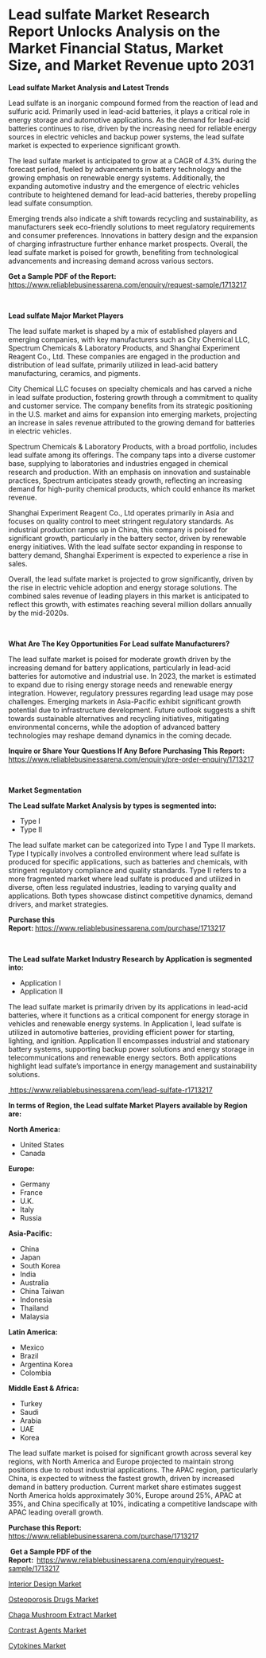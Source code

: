 <p><h1>Lead sulfate Market Research Report Unlocks Analysis on the Market Financial Status, Market Size, and Market Revenue upto 2031</h1></p><p><strong>Lead sulfate Market Analysis and Latest Trends</strong></p>
<p><p>Lead sulfate is an inorganic compound formed from the reaction of lead and sulfuric acid. Primarily used in lead-acid batteries, it plays a critical role in energy storage and automotive applications. As the demand for lead-acid batteries continues to rise, driven by the increasing need for reliable energy sources in electric vehicles and backup power systems, the lead sulfate market is expected to experience significant growth.</p><p>The lead sulfate market is anticipated to grow at a CAGR of 4.3% during the forecast period, fueled by advancements in battery technology and the growing emphasis on renewable energy systems. Additionally, the expanding automotive industry and the emergence of electric vehicles contribute to heightened demand for lead-acid batteries, thereby propelling lead sulfate consumption.</p><p>Emerging trends also indicate a shift towards recycling and sustainability, as manufacturers seek eco-friendly solutions to meet regulatory requirements and consumer preferences. Innovations in battery design and the expansion of charging infrastructure further enhance market prospects. Overall, the lead sulfate market is poised for growth, benefiting from technological advancements and increasing demand across various sectors.</p></p>
<p><strong>Get a Sample PDF of the Report:&nbsp;</strong> <a href="https://www.reliablebusinessarena.com/enquiry/request-sample/1713217?utm_campaign=1739&utm_medium=2&utm_source=Github&utm_content=ia&utm_term=22102024&utm_id=lead-sulfate">https://www.reliablebusinessarena.com/enquiry/request-sample/1713217</a></p>
<p>&nbsp;</p>
<p><strong>Lead sulfate Major Market Players</strong></p>
<p><p>The lead sulfate market is shaped by a mix of established players and emerging companies, with key manufacturers such as City Chemical LLC, Spectrum Chemicals & Laboratory Products, and Shanghai Experiment Reagent Co., Ltd. These companies are engaged in the production and distribution of lead sulfate, primarily utilized in lead-acid battery manufacturing, ceramics, and pigments.</p><p>City Chemical LLC focuses on specialty chemicals and has carved a niche in lead sulfate production, fostering growth through a commitment to quality and customer service. The company benefits from its strategic positioning in the U.S. market and aims for expansion into emerging markets, projecting an increase in sales revenue attributed to the growing demand for batteries in electric vehicles.</p><p>Spectrum Chemicals & Laboratory Products, with a broad portfolio, includes lead sulfate among its offerings. The company taps into a diverse customer base, supplying to laboratories and industries engaged in chemical research and production. With an emphasis on innovation and sustainable practices, Spectrum anticipates steady growth, reflecting an increasing demand for high-purity chemical products, which could enhance its market revenue.</p><p>Shanghai Experiment Reagent Co., Ltd operates primarily in Asia and focuses on quality control to meet stringent regulatory standards. As industrial production ramps up in China, this company is poised for significant growth, particularly in the battery sector, driven by renewable energy initiatives. With the lead sulfate sector expanding in response to battery demand, Shanghai Experiment is expected to experience a rise in sales.</p><p>Overall, the lead sulfate market is projected to grow significantly, driven by the rise in electric vehicle adoption and energy storage solutions. The combined sales revenue of leading players in this market is anticipated to reflect this growth, with estimates reaching several million dollars annually by the mid-2020s.</p></p>
<p>&nbsp;</p>
<p><strong>What Are The Key Opportunities For Lead sulfate Manufacturers?</strong></p>
<p><p>The lead sulfate market is poised for moderate growth driven by the increasing demand for battery applications, particularly in lead-acid batteries for automotive and industrial use. In 2023, the market is estimated to expand due to rising energy storage needs and renewable energy integration. However, regulatory pressures regarding lead usage may pose challenges. Emerging markets in Asia-Pacific exhibit significant growth potential due to infrastructure development. Future outlook suggests a shift towards sustainable alternatives and recycling initiatives, mitigating environmental concerns, while the adoption of advanced battery technologies may reshape demand dynamics in the coming decade.</p></p>
<p><strong>Inquire or Share Your Questions If Any Before Purchasing This Report:</strong> <a href="https://www.reliablebusinessarena.com/enquiry/pre-order-enquiry/1713217?utm_campaign=1739&utm_medium=2&utm_source=Github&utm_content=ia&utm_term=22102024&utm_id=lead-sulfate">https://www.reliablebusinessarena.com/enquiry/pre-order-enquiry/1713217</a></p>
<p>&nbsp;</p>
<p><strong>Market Segmentation</strong></p>
<p><strong>The Lead sulfate Market Analysis by types is segmented into:</strong></p>
<p><ul><li>Type I</li><li>Type II</li></ul></p>
<p><p>The lead sulfate market can be categorized into Type I and Type II markets. Type I typically involves a controlled environment where lead sulfate is produced for specific applications, such as batteries and chemicals, with stringent regulatory compliance and quality standards. Type II refers to a more fragmented market where lead sulfate is produced and utilized in diverse, often less regulated industries, leading to varying quality and applications. Both types showcase distinct competitive dynamics, demand drivers, and market strategies.</p></p>
<p><strong>Purchase this Report:&nbsp;</strong><a href="https://www.reliablebusinessarena.com/purchase/1713217?utm_campaign=1739&utm_medium=2&utm_source=Github&utm_content=ia&utm_term=22102024&utm_id=lead-sulfate">https://www.reliablebusinessarena.com/purchase/1713217</a></p>
<p>&nbsp;</p>
<p><strong>The Lead sulfate Market Industry Research by Application is segmented into:</strong></p>
<p><ul><li>Application I</li><li>Application II</li></ul></p>
<p><p>The lead sulfate market is primarily driven by its applications in lead-acid batteries, where it functions as a critical component for energy storage in vehicles and renewable energy systems. In Application I, lead sulfate is utilized in automotive batteries, providing efficient power for starting, lighting, and ignition. Application II encompasses industrial and stationary battery systems, supporting backup power solutions and energy storage in telecommunications and renewable energy sectors. Both applications highlight lead sulfate’s importance in energy management and sustainability solutions.</p></p>
<p><a href="https://www.reliablebusinessarena.com/lead-sulfate-r1713217?utm_campaign=1739&utm_medium=2&utm_source=Github&utm_content=ia&utm_term=22102024&utm_id=lead-sulfate">&nbsp;https://www.reliablebusinessarena.com/lead-sulfate-r1713217</a></p>
<p><strong>In terms of Region, the Lead sulfate Market Players available by Region are:</strong></p>
<p>
    <p> <strong> North America: </strong>
        <ul>
            <li>United States</li>
            <li>Canada</li>
        </ul>
        </p> 
    <p> <strong> Europe: </strong>
        <ul>
            <li>Germany</li>
            <li>France</li>
            <li>U.K.</li>
            <li>Italy</li>
            <li>Russia</li>
        </ul>
        </p> 
    <p> <strong> Asia-Pacific: </strong>
        <ul>
            <li>China</li>
            <li>Japan</li>
            <li>South Korea</li>
            <li>India</li>
            <li>Australia</li>
            <li>China Taiwan</li>
            <li>Indonesia</li>
            <li>Thailand</li>
            <li>Malaysia</li>
        </ul>
        </p> 
    <p> <strong> Latin America: </strong>
        <ul>
            <li>Mexico</li>
            <li>Brazil</li>
            <li>Argentina Korea</li>
            <li>Colombia</li>
        </ul>
        </p> 
    <p> <strong> Middle East & Africa: </strong>
        <ul>
            <li>Turkey</li>
            <li>Saudi</li>
            <li>Arabia</li>
            <li>UAE</li>
            <li>Korea</li>
        </ul>
    </p>
    </p>
<p><p>The lead sulfate market is poised for significant growth across several key regions, with North America and Europe projected to maintain strong positions due to robust industrial applications. The APAC region, particularly China, is expected to witness the fastest growth, driven by increased demand in battery production. Current market share estimates suggest North America holds approximately 30%, Europe around 25%, APAC at 35%, and China specifically at 10%, indicating a competitive landscape with APAC leading overall growth.</p></p>
<p><strong>Purchase this Report: </strong><a href="https://www.reliablebusinessarena.com/purchase/1713217?utm_campaign=1739&utm_medium=2&utm_source=Github&utm_content=ia&utm_term=22102024&utm_id=lead-sulfate">https://www.reliablebusinessarena.com/purchase/1713217</a></p>
<p>&nbsp;<strong>Get a Sample PDF of the Report:&nbsp;&nbsp;</strong><a href="https://www.reliablebusinessarena.com/enquiry/request-sample/1713217?utm_campaign=1739&utm_medium=2&utm_source=Github&utm_content=ia&utm_term=22102024&utm_id=lead-sulfate">https://www.reliablebusinessarena.com/enquiry/request-sample/1713217</a></p>
<p><strong></strong></p>
<p><p><a href="https://www.linkedin.com/pulse/interior-design-market-size-status-forecast-2024-2031-market-alive-cmtqf?utm_campaign=1739&utm_medium=2&utm_source=Github&utm_content=ia&utm_term=22102024&utm_id=lead-sulfate">Interior Design Market</a></p><p><a href="https://www.linkedin.com/pulse/disruption-innovation-osteoporosis-drugs-industry-market-jcwfc?utm_campaign=1739&utm_medium=2&utm_source=Github&utm_content=ia&utm_term=22102024&utm_id=lead-sulfate">Osteoporosis Drugs Market</a></p><p><a href="https://www.linkedin.com/pulse/exploring-chaga-mushroom-extract-market-dynamics-revenue-analysis-uy8nc?utm_campaign=1739&utm_medium=2&utm_source=Github&utm_content=ia&utm_term=22102024&utm_id=lead-sulfate">Chaga Mushroom Extract Market</a></p><p><a href="https://www.linkedin.com/pulse/contrast-agents-market-size-growth-industry-analysis-segmentation-5flmc?utm_campaign=1739&utm_medium=2&utm_source=Github&utm_content=ia&utm_term=22102024&utm_id=lead-sulfate">Contrast Agents Market</a></p><p><a href="https://www.linkedin.com/pulse/market-insights-global-cytokines-forecast-innovation-trends-qgskc?utm_campaign=1739&utm_medium=2&utm_source=Github&utm_content=ia&utm_term=22102024&utm_id=lead-sulfate">Cytokines Market</a></p></p>